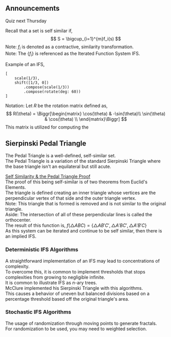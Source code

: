 ## Announcements
Quiz next Thursday

Recall that a set is self similar if,
$$
S = \bigcup_{i=1}^{m}f_i(s)
$$
Note: $f_i$ is denoted as a contractive, similarity transformation.  
Note: The $\{f_i\}$ is referenced as the Iterated Function System IFS.  

Example of an IFS,
```
[
    scale(1/3),
    shift([1/3, 0])
        .compose(scale(1/3))
        .compose(rotate(deg: 60))
]
```

Notation: Let $R$ be the rotation matrix defined as,
$$
R(\theta) = \Biggr[\begin{matrix}
\cos(\theta) & -\sin(\theta)\\
\sin(\theta) & \cos(\theta) \\
\end{matrix}\Biggr]
$$
This matrix is utilized for computing the 


## Sierpinski Pedal Triangle
The Pedal Triangle is a well-defined, self-similar set.  
The Pedal Triangle is a variation of the standard Sierpinski Triangle where the base triangle isn't an equilateral but still acute.  

[Self Similarity & the Pedal Triangle Proof](https://www.marksmath.org/classes/Fall2023ChaosAndFractals/demos/PedalProof.html)  
The proof of this being self-similar is of two theorems from Euclid's Elements.  
The triangle is defined creating an inner triangle whose vertices are the perpendicular vertex of that side and the outer triangle vertex.  
Note: This triangle that is formed is removed and is not similar to the original triangle.  
Aside: The intersection of all of these perpendicular lines is called the orthocenter.  
The result of this function is, $f(\triangle{ABC}) = \{\triangle{AB'C'}, \triangle{A'BC'}, \triangle{A'B'C}\}$  
As this system can be iterated and continue to be self similar, then there is an implied IFS.

### Deterministic IFS Algorithms
A straightforward implementation of an IFS may lead to concentrations of complexity.  
To overcome this, it is common to implement thresholds that stops complexities from growing to negligible infinite.  
It is common to illustrate IFS as $n$-ary trees.  
McClure implemented his Sierpinski Triangle with this algorithms.  
This causes a behavior of uneven but balanced divisions based on a percentage threshold based off the original triangle's area.  

### Stochastic IFS Algorithms
The usage of randomization through moving points to generate fractals.  
For randomization to be used, you may need to weighted selection.  
